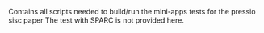 
Contains all scripts needed to build/run the mini-apps tests for the pressio sisc paper
The test with SPARC is not provided here.
